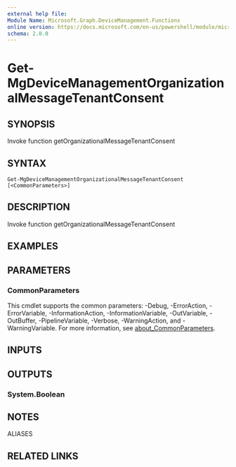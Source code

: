 ```yaml
---
external help file:
Module Name: Microsoft.Graph.DeviceManagement.Functions
online version: https://docs.microsoft.com/en-us/powershell/module/microsoft.graph.devicemanagement.functions/get-mgdevicemanagementorganizationalmessagetenantconsent
schema: 2.0.0
---
```


# Get-MgDeviceManagementOrganizationalMessageTenantConsent

## SYNOPSIS
Invoke function getOrganizationalMessageTenantConsent

## SYNTAX

```
Get-MgDeviceManagementOrganizationalMessageTenantConsent [<CommonParameters>]
```

## DESCRIPTION
Invoke function getOrganizationalMessageTenantConsent

## EXAMPLES

## PARAMETERS

### CommonParameters
This cmdlet supports the common parameters: -Debug, -ErrorAction, -ErrorVariable, -InformationAction, -InformationVariable, -OutVariable, -OutBuffer, -PipelineVariable, -Verbose, -WarningAction, and -WarningVariable. For more information, see [about_CommonParameters](http://go.microsoft.com/fwlink/?LinkID=113216).

## INPUTS

## OUTPUTS

### System.Boolean

## NOTES

ALIASES

## RELATED LINKS

